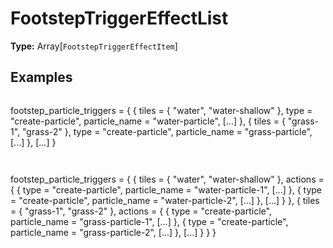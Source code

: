 # FootstepTriggerEffectList

**Type:** Array[`FootstepTriggerEffectItem`]

## Examples

```
```
footstep_particle_triggers =
{
  {
    tiles = { "water", "water-shallow" },
    type = "create-particle",
    particle_name = "water-particle",
    [...]
  },
  {
    tiles = { "grass-1", "grass-2" },
    type = "create-particle",
    particle_name = "grass-particle",
    [...]
  },
  [...]
}
```
```

```
```
footstep_particle_triggers =
{
  {
    tiles = { "water", "water-shallow" },
    actions =
    {
      {
        type = "create-particle",
        particle_name = "water-particle-1",
        [...]
      },
      {
        type = "create-particle",
        particle_name = "water-particle-2",
        [...]
      },
      [...]
    }
  },
  {
    tiles = { "grass-1", "grass-2" },
    actions =
    {
      {
        type = "create-particle",
        particle_name = "grass-particle-1",
        [...]
      },
      {
        type = "create-particle",
        particle_name = "grass-particle-2",
        [...]
      },
      [...]
    }
  }
}
```
```

